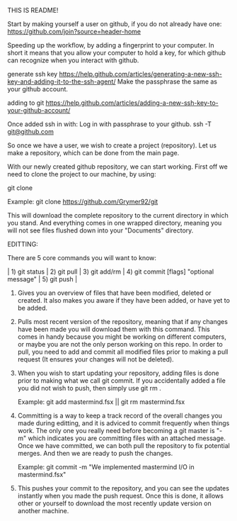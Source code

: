 THIS IS README!

Start by making yourself a user on github, if you do not already have one:
https://github.com/join?source=header-home

Speeding up the workflow, by adding a fingerprint to your computer.
In short it means that you allow your computer to hold a key, for which github can recognize when you interact with github.

generate ssh key
https://help.github.com/articles/generating-a-new-ssh-key-and-adding-it-to-the-ssh-agent/
Make the passphrase the same as your github account.

adding to git
https://help.github.com/articles/adding-a-new-ssh-key-to-your-github-account/

Once added ssh in with:
Log in with passphrase to your github.
ssh -T git@github.com


So once we have a user, we wish to create a project (repository).
Let us make a repository, which can be done from the main page.

With our newly created github repository, we can start working.
First off we need to clone the project to our machine, by using:

git clone <repo>

Example:
git clone https://github.com/Grymer92/git

This will download the complete repository to the current directory in which you stand.
And everything comes in one wrapped directory, meaning you will not see files flushed down into your "Documents" directory.

EDITTING:

There are 5 core commands you will want to know:

| 1) git status |
2) git pull |
3) git add/rm <filename> |
4) git commit [flags] "optional message" |
5) git push |

1) Gives you an overview of files that have been modified, deleted or created.
   It also makes you aware if they have been added, or have yet to be added.

2) Pulls most recent version of the repository, meaning that if any changes have been made you will download them with this command.
   This comes in handy because you might be working on different computers, or maybe you are not the only person working on this repo.
   In order to pull, you need to add and commit all modified files prior to making a pull request (It ensures your changes will not be deleted).

3) When you wish to start updating your repository, adding files is done prior to making what we call git commit.
   If you accidentally added a file you did not wish to push, then simply use git rm <filename>.

   Example:
   git add mastermind.fsx ||
   git rm  mastermind.fsx

4) Committing is a way to keep a track record of the overall changes you made during editting,
   and it is adviced to commit frequently when things work.
   The only one you really need before becoming a git master is "-m" which indicates you are committing files with an attached message.
   Once we have committed, we can both pull the repository to fix potential merges.
   And then we are ready to push the changes.

   Example:
   git commit -m "We implemented mastermind I/O in mastermind.fsx"

5) This pushes your commit to the repository, and you can see the updates instantly when you made the push request.
   Once this is done, it allows other or yourself to download the most recently update version on another machine.
   
   